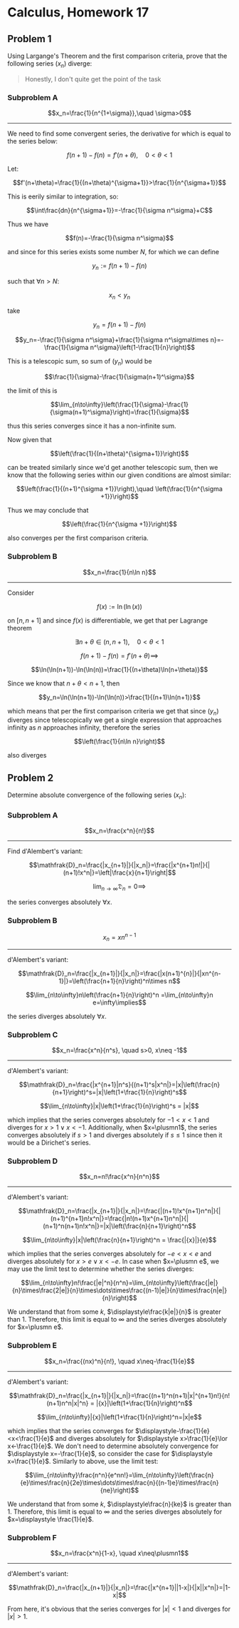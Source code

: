 # Calculus, Homework 17

## Problem 1

Using Largange's Theorem and the first comparison criteria, prove that the following series $(x_n)$ diverge:

> Honestly, I don't quite get the point of the task

### Subproblem A

$$x_n=\frac{1}{n^{1+\sigma}},\quad \sigma>0$$

---

We need to find some convergent series, the derivative for which is equal to the series below:

$$f(n+1)-f(n)=f'(n+\theta),\quad 0<\theta <1$$

Let:

$$f'(n+\theta)=\frac{1}{(n+\theta)^{\sigma+1}}>\frac{1}{n^{\sigma+1}}$$

This is eerily similar to integration, so:

$$\int\frac{dn}{n^{\sigma+1}}=-\frac{1}{\sigma n^\sigma}+C$$

Thus we have 

$$f(n)=-\frac{1}{\sigma n^\sigma}$$ 

and since for this series exists some number $N$, for which we can define 

$$y_n:=f(n+1)-f(n)$$

such that $\forall n>N$:

$$x_n<y_n$$

take

$$y_n=f(n+1)-f(n)$$

$$y_n=-\frac{1}{\sigma n^\sigma}+\frac{1}{\sigma n^\sigma\times n}=-\frac{1}{\sigma n^\sigma}\left(1-\frac{1}{n}\right)$$

This is a telescopic sum, so sum of $(y_n)$ would be

$$\frac{1}{\sigma}-\frac{1}{\sigma(n+1)^\sigma}$$

the limit of this is 

$$\lim_{n\to\infty}\left(\frac{1}{\sigma}-\frac{1}{\sigma(n+1)^\sigma}\right)=\frac{1}{\sigma}$$

thus this series converges since it has a non-infinite sum.

Now given that 

$$\left(\frac{1}{(n+\theta)^{\sigma+1}}\right)$$

can be treated similarly since we'd get another telescopic sum, then we know that the following series within our given conditions are almost similar:

$$\left(\frac{1}{(n+1)^{\sigma +1}}\right),\quad \left(\frac{1}{n^{\sigma +1}}\right)$$

Thus we may conclude that

$$\left(\frac{1}{n^{\sigma +1}}\right)$$

also converges per the first comparison criteria.

### Subproblem B

$$x_n=\frac{1}{n\ln n}$$

---

Consider 

$$f(x):=\ln(\ln(x))$$

on $[n, n+1]$ and since $f(x)$ is differentiable, we get that per Lagrange theorem 

$$\exists n+\theta\in(n, n+1),\quad 0<\theta<1$$

$$f(n+1)-f(n)=f'(n+\theta)\implies$$

$$\ln(\ln(n+1))-\ln(\ln(n))=\frac{1}{(n+\theta)\ln(n+\theta)}$$

Since we know that $n+\theta <n+1$, then 

$$y_n=\ln(\ln(n+1))-\ln(\ln(n))>\frac{1}{(n+1)\ln(n+1)}$$

which means that per the first comparison criteria we get that since $(y_n)$ diverges since telescopically we get a single expression that approaches infinity as $n$ approaches infinity, therefore the series

$$\left(\frac{1}{n\ln n}\right)$$

also diverges

## Problem 2

Determine absolute convergence of the following series $(x_n)$:

### Subproblem A

$$x_n=\frac{x^n}{n!}$$

--- 

Find d'Alembert's variant:

$$\mathfrak{D}_n=\frac{|x_{n+1}|}{|x_n|}=\frac{|x^{n+1}n!|}{|(n+1)!x^n|}=\left|\frac{x}{n+1}\right|$$

$$\lim_{n\to\infty}\mathfrak{D}_n=0\implies$$

the series converges absolutely $\forall x$.

### Subproblem B

$$x_n=xn^{n-1}$$

---

d'Alembert's variant:

$$\mathfrak{D}_n=\frac{|x_{n+1}|}{|x_n|}=\frac{|x(n+1)^{n}|}{|xn^{n-1}|}=\left(\frac{n+1}{n}\right)^n\times n$$

$$\lim_{n\to\infty}n\left(\frac{n+1}{n}\right)^n =\lim_{n\to\infty}n e=\infty\implies$$

the series diverges absolutely $\forall x$.

### Subproblem C

$$x_n=\frac{x^n}{n^s}, \quad s>0, x\neq -1$$

---

d'Alembert's variant:

$$\mathfrak{D}_n=\frac{|x^{n+1}|n^s}{(n+1)^s|x^n|}=|x|\left(\frac{n}{n+1}\right)^s=|x|\left(1+\frac{1}{n}\right)^s$$

$$\lim_{n\to\infty}|x|\left(1+\frac{1}{n}\right)^s = |x|$$

which implies that the series converges absolutely for $-1<x<1$ and diverges for $x>1\lor x<-1$. Additionally, when $x=\plusmn1$, the series converges absolutely if $s>1$ and diverges absolutely if $s\leq1$ since then it would be a Dirichet's series.

### Subproblem D

$$x_n=n!\frac{x^n}{n^n}$$

---

d'Alembert's variant:

$$\mathfrak{D}_n=\frac{|x_{n+1}|}{|x_n|}=\frac{|(n+1)!x^{n+1}n^n|}{|(n+1)^{n+1}n!x^n|}=\frac{|n!(n+1)x^{n+1}n^n|}{|(n+1)^n(n+1)n!x^n|}=|x|\left(\frac{n}{n+1}\right)^n$$

$$\lim_{n\to\infty}|x|\left(\frac{n}{n+1}\right)^n = \frac{|{x}|}{e}$$

which implies that the series converges absolutely for $-e<x<e$ and diverges absolutely for $x>e \lor x<-e$. In case when $x=\plusmn e$, we may use the limit test to determine whether the series diverges:

$$\lim_{n\to\infty}n!\frac{|e|^n}{n^n}=\lim_{n\to\infty}\left(\frac{|e|}{n}\times\frac{2|e|}{n}\times\dots\times\frac{(n-1)|e|}{n}\times\frac{n|e|}{n}\right)$$

We understand that from some $k$, $\displaystyle\frac{k|e|}{n}$ is greater than $1$. Therefore, this limit is equal to $\infty$ and the series diverges absolutely for $x=\plusmn e$.

### Subproblem E

$$x_n=\frac{(nx)^n}{n!}, \quad x\neq-\frac{1}{e}$$

---

d'Alembert's variant:

$$\mathfrak{D}_n=\frac{|x_{n+1}|}{|x_n|}=\frac{(n+1)^n(n+1)|x|^{n+1}n!}{n!(n+1)n^n|x|^n} = |{x}|\left(1+\frac{1}{n}\right)^n$$

$$\lim_{n\to\infty}|{x}|\left(1+\frac{1}{n}\right)^n=|x|e$$

which implies that the series converges for $\displaystyle-\frac{1}{e}<x<\frac{1}{e}$ and diverges absolutely for $\displaystyle x>\frac{1}{e}\lor x<-\frac{1}{e}$. We don't need to determine absolutely convergence for $\displaystyle x=-\frac{1}{e}$, so consider the case for $\displaystyle x=\frac{1}{e}$. Similarly to above, use the limit test:

$$\lim_{n\to\infty}\frac{n^n}{e^nn!}=\lim_{n\to\infty}\left(\frac{n}{e}\times\frac{n}{2e}\times\dots\times\frac{n}{(n-1)e}\times\frac{n}{ne}\right)$$

We understand that from some $k$, $\displaystyle\frac{n}{ke}$ is greater than $1$. Therefore, this limit is equal to $\infty$ and the series diverges absolutely for $x=\displaystyle \frac{1}{e}$.

### Subproblem F

$$x_n=\frac{x^n}{1-x}, \quad x\neq\plusmn1$$

---

d'Alembert's variant:

$$\mathfrak{D}_n=\frac{|x_{n+1}|}{|x_n|}=\frac{|x^{n+1}||1-x|}{|x||x^n|}=|1-x|$$

From here, it's obvious that the series converges for $|x|<1$ and diverges for $|x|>1$.
